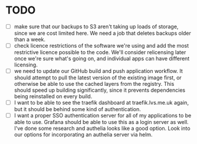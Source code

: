 # TODO

- [ ] make sure that our backups to S3 aren't taking up loads of storage, since we are cost limited here. We need a job that deletes backups older than a week.
- [ ] check licence restrictions of the software we're using and add the most restrictive licence possible to the code. We'll consider relicensing later once we're sure what's going on, and individual apps can have different licensing.
- [ ] we need to update our GitHub build and push application workflow. It should attempt to pull the latest version of the existing image first, or otherwise be able to use the cached layers from the registry. This should speed up building significantly, since it prevents dependencies being reinstalled on every build.
- [ ] I want to be able to see the traefik dashboard at traefik.lvs.me.uk again, but it should be behind some kind of authentication.
- [ ] I want a proper SSO authentication server for all of my applications to be able to use. Grafana should be able to use this as a login server as well. I've done some research and authelia looks like a good option. Look into our options for incorporating an authelia server via helm.
